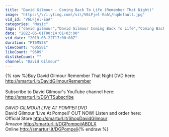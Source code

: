 ```yaml
---
title: "David Gilmour - Coming Back To Life (Remember That Night)"
image: "https:\/\/i.ytimg.com\/vi\/V6LFjel-EaA\/hqdefault.jpg"
vid_id: "V6LFjel-EaA"
categories: "Music"
tags: ["david gilmour","David Gilmour Coming Back To Life","Coming Back To Life"]
date: "2022-06-01T00:14:01+03:00"
vid_date: "2019-03-22T17:00:08Z"
duration: "PT6M52S"
viewcount: "605581"
likeCount: "9609"
dislikeCount: ""
channel: "David Gilmour"
---
```

{% raw %}Buy David Gilmour Remember That Night DVD here:<br /><a rel="nofollow" target="blank" href="http://smarturl.it/DavidGilmourRemember">http://smarturl.it/DavidGilmourRemember</a><br /><br />Subscribe to David Gilmour's YouTube channel here:<br /><a rel="nofollow" target="blank" href="http://smarturl.it/DGYTSubscribe">http://smarturl.it/DGYTSubscribe</a><br /><br />*DAVID GILMOUR LIVE AT POMPEII DVD*<br />David Gilmour ‘Live At Pompeii’ OUT NOW! Listen and order here:<br />Official Store <a rel="nofollow" target="blank" href="http://smarturl.it/ShopDavidGilmour">http://smarturl.it/ShopDavidGilmour</a><br />Amazon <a rel="nofollow" target="blank" href="http://smarturl.it/DGPompeiiABDLX">http://smarturl.it/DGPompeiiABDLX</a><br />Online <a rel="nofollow" target="blank" href="http://smarturl.it/DGPompeii">http://smarturl.it/DGPompeii</a>{% endraw %}
